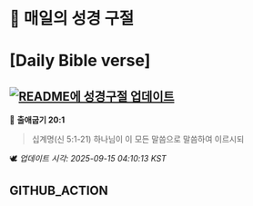 # 🙏 매일의 성경 구절
# [Daily Bible verse]
## [![README에 성경구절 업데이트](https://github.com/DONGSUKA/first_test/actions/workflows/update-readme-bible.yml/badge.svg)](https://github.com/DONGSUKA/first_test/actions/workflows/update-readme-bible.yml)
<!-- START_BIBLE_VERSE -->
📖 **출애굽기 20:1**
> 십계명(신 5:1-21) 하나님이 이 모든 말씀으로 말씀하여 이르시되

🕊️ _업데이트 시각: 2025-09-15 04:10:13 KST_
  <!-- END_BIBLE_VERSE -->
## GITHUB_ACTION
